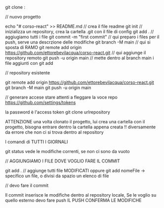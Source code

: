 git clone :


// nuovo progetto 

echo "# corso-react" >> README.md // crea il file readme 
git init     // inizializza un repository, crea la cartella .git con il file di config
git add .   // aggiugiamo tutti i file 
git commit -m "first commit" // qui preparo i files per il push, serve una descrzione delle modifiche
git branch -M main // qui si sposta di RAMO 
git remote add origin https://github.com/ettorebevilacqua/corso-react.git  // qui aggiunge il repository remoto
git push -u origin main // mette dentro al branch main i file aggiunti con git add 

// repository esistente

git remote add origin https://github.com/ettorebevilacqua/corso-react.git  
git branch -M main 
git push -u origin main 

// generare accese stare attenti a fleggare la voce repo 
https://github.com/settings/tokens

la password è l'access token 
git clone urlrepository

ATTENZIONE una volta clonato il progetto, lui crea una cartella con il progetto, bisogna entrare dentro la cartella appena creata !! 
diversamente da errore che non ci si trova dentro al repository 

I comandi di TUTTI I GIORNALI 

git status vede le modifiche correnti, se non ci sono da vuoto 

// AGGIUNGIAMO I FILE DOVE VOGLIO FARE IL COMMIT 

git add . // aggiunge tutti file MODIFICATI
oppure git add nomeFile -> specifico un file, o divisi da spazio un elenco di file 

// devo fare il commit 

Il commit inserisce le modifiche dentro al repository locale, 
Se le voglio su quello esterno devo fare push 
IL PUSH CONFERMA LE MODIFICHE 



